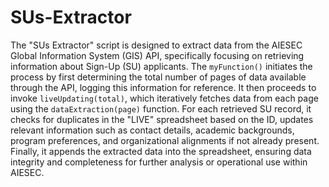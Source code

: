 # SUs-Extractor
The "SUs Extractor" script is designed to extract data from the AIESEC Global Information System (GIS) API, specifically focusing on retrieving information about Sign-Up (SU) applicants. The `myFunction()` initiates the process by first determining the total number of pages of data available through the API, logging this information for reference. It then proceeds to invoke `liveUpdating(total)`, which iteratively fetches data from each page using the `dataExtraction(page)` function. For each retrieved SU record, it checks for duplicates in the "LIVE" spreadsheet based on the ID, updates relevant information such as contact details, academic backgrounds, program preferences, and organizational alignments if not already present. Finally, it appends the extracted data into the spreadsheet, ensuring data integrity and completeness for further analysis or operational use within AIESEC.
